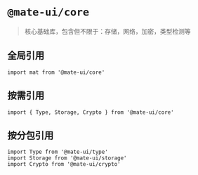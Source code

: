 # `@mate-ui/core`

> 核心基础库，包含但不限于：存储，网络，加密，类型检测等

## 全局引用

```
import mat from '@mate-ui/core'
```

## 按需引用

```
import { Type, Storage, Crypto } from '@mate-ui/core'
```

## 按分包引用

```
import Type from '@mate-ui/type'
import Storage from '@mate-ui/storage'
import Crypto from '@mate-ui/crypto'
```
